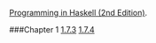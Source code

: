 [Programming in Haskell (2nd Edition)](http://www.cs.nott.ac.uk/~pszgmh/pih.html).

###Chapter 1
[1.7.3](https://github.com/WentaoZero/Programming-in-Haskell/blob/master/Chapter-1/Exercise_1_7_3.hs) [1.7.4](https://github.com/WentaoZero/Programming-in-Haskell/blob/master/Chapter-1/Exercise_1_7_4.hs)